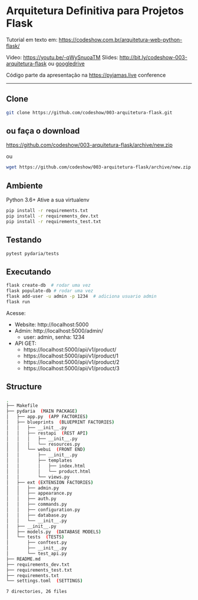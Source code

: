 # Arquitetura Definitiva para Projetos Flask

Tutorial em texto em: https://codeshow.com.br/arquitetura-web-python-flask/

Video: https://youtu.be/-qWySnuoaTM
Slides: http://bit.ly/codeshow-003-arquitetura-flask ou [googledrive](https://docs.google.com/presentation/d/e/2PACX-1vTZfj2xF3-Nf4NZO8V4HNr2rQNt0ci2kP19OT3Uhrzljl7MZj5Txl_AVlNt4upnCl3aYEJDAfiELpd7/pub?start=false&loop=false&delayms=15000)

Código parte da apresentação na https://pyjamas.live conference

---

## Clone

```bash
git clone https://github.com/codeshow/003-arquitetura-flask.git
```

## ou faça o download

https://github.com/codeshow/003-arquitetura-flask/archive/new.zip

ou

```bash
wget https://github.com/codeshow/003-arquitetura-flask/archive/new.zip
```

## Ambiente

Python 3.6+
Ative a sua virtualenv

```bash
pip install -r requirements.txt
pip install -r requirements_dev.txt
pip install -r requirements_test.txt
```

## Testando

```bash
pytest pydaria/tests
```


## Executando

```bash
flask create-db  # rodar uma vez
flask populate-db # rodar uma vez
flask add-user -u admin -p 1234  # adiciona usuario admin
flask run
```

Acesse:

- Website: http://localhost:5000
- Admin: http://localhost:5000/admin/
  - user: admin, senha: 1234
- API GET:
  - https://localhost:5000/api/v1/product/
  - https://localhost:5000/api/v1/product/1
  - https://localhost:5000/api/v1/product/2
  - https://localhost:5000/api/v1/product/3


## Structure

```bash
.
├── Makefile
├── pydaria  (MAIN PACKAGE)
│   ├── app.py  (APP FACTORIES)
│   ├── blueprints  (BLUEPRINT FACTORIES)
│   │   ├── __init__.py
│   │   ├── restapi  (REST API)
│   │   │   ├── __init__.py
│   │   │   └── resources.py
│   │   └── webui  (FRONT END)
│   │       ├── __init__.py
│   │       ├── templates
│   │       │   ├── index.html
│   │       │   └── product.html
│   │       └── views.py
│   ├── ext (EXTENSION FACTORIES)
│   │   ├── admin.py
│   │   ├── appearance.py
│   │   ├── auth.py
│   │   ├── commands.py
│   │   ├── configuration.py
│   │   ├── database.py
│   │   └── __init__.py
│   ├── __init__.py
│   ├── models.py  (DATABASE MODELS)
│   └── tests  (TESTS)
│       ├── conftest.py
│       ├── __init__.py
│       └── test_api.py
├── README.md
├── requirements_dev.txt
├── requirements_test.txt
├── requirements.txt
└── settings.toml  (SETTINGS)

7 directories, 26 files
```
